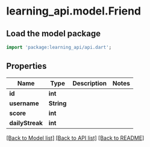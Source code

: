 # learning_api.model.Friend

## Load the model package
```dart
import 'package:learning_api/api.dart';
```

## Properties
Name | Type | Description | Notes
------------ | ------------- | ------------- | -------------
**id** | **int** |  | 
**username** | **String** |  | 
**score** | **int** |  | 
**dailyStreak** | **int** |  | 

[[Back to Model list]](../README.md#documentation-for-models) [[Back to API list]](../README.md#documentation-for-api-endpoints) [[Back to README]](../README.md)


